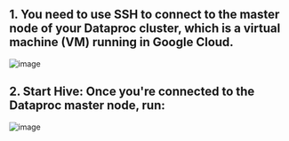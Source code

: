 ## 1. You need to use SSH to connect to the master node of your Dataproc cluster, which is a virtual machine (VM) running in Google Cloud. 
![image](https://github.com/user-attachments/assets/6b86f95a-1c18-4638-b999-cca1031d9cc6)

## 2. Start Hive: Once you're connected to the Dataproc master node, run:

![image](https://github.com/user-attachments/assets/197809ea-0cbd-4fa4-9e04-c537380a4b5a)
